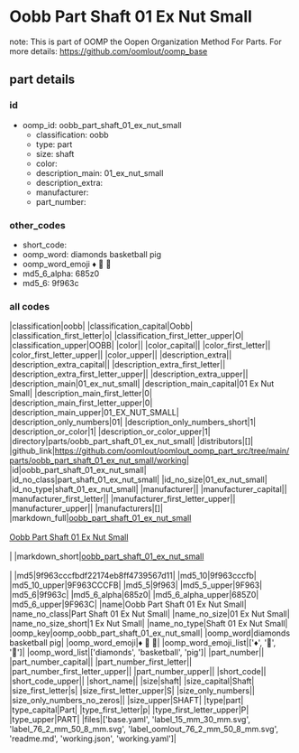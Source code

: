 # Oobb Part Shaft 01 Ex Nut Small  

note: This is part of OOMP the Oopen Organization Method For Parts. For more details: https://github.com/oomlout/oomp_base

##  part details





### id
* oomp_id: oobb_part_shaft_01_ex_nut_small
  * classification: oobb
  * type: part
  * size: shaft
  * color: 
  * description_main: 01_ex_nut_small
  * description_extra: 
  * manufacturer: 
  * part_number: 

### other_codes
* short_code: 
* oomp_word: diamonds basketball pig
* oomp_word_emoji :diamonds: :basketball: :pig:
* md5_6_alpha: 685z0
* md5_6: 9f963c

### all codes 
|classification|oobb|
|classification_capital|Oobb|
|classification_first_letter|o|
|classification_first_letter_upper|O|
|classification_upper|OOBB|
|color||
|color_capital||
|color_first_letter||
|color_first_letter_upper||
|color_upper||
|description_extra||
|description_extra_capital||
|description_extra_first_letter||
|description_extra_first_letter_upper||
|description_extra_upper||
|description_main|01_ex_nut_small|
|description_main_capital|01 Ex Nut Small|
|description_main_first_letter|0|
|description_main_first_letter_upper|0|
|description_main_upper|01_EX_NUT_SMALL|
|description_only_numbers|01|
|description_only_numbers_short|1|
|description_or_color|1|
|description_or_color_upper|1|
|directory|parts/oobb_part_shaft_01_ex_nut_small|
|distributors|[]|
|github_link|https://github.com/oomlout/oomlout_oomp_part_src/tree/main/parts/oobb_part_shaft_01_ex_nut_small/working|
|id|oobb_part_shaft_01_ex_nut_small|
|id_no_class|part_shaft_01_ex_nut_small|
|id_no_size|01_ex_nut_small|
|id_no_type|shaft_01_ex_nut_small|
|manufacturer||
|manufacturer_capital||
|manufacturer_first_letter||
|manufacturer_first_letter_upper||
|manufacturer_upper||
|manufacturers|[]|
|markdown_full|[oobb_part_shaft_01_ex_nut_small](https://github.com/oomlout/oomlout_oomp_part_src/tree/main/parts/oobb_part_shaft_01_ex_nut_small/working)<br>[](https://github.com/oomlout/oomlout_oomp_part_src/tree/main/parts/oobb_part_shaft_01_ex_nut_small/working)<br>[Oobb Part Shaft 01 Ex Nut Small](https://github.com/oomlout/oomlout_oomp_part_src/tree/main/parts/oobb_part_shaft_01_ex_nut_small/working)<br><br>|
|markdown_short|[oobb_part_shaft_01_ex_nut_small](https://github.com/oomlout/oomlout_oomp_part_src/tree/main/parts/oobb_part_shaft_01_ex_nut_small/working)<br><br>|
|md5|9f963cccfbdf22174eb8ff4739567d11|
|md5_10|9f963cccfb|
|md5_10_upper|9F963CCCFB|
|md5_5|9f963|
|md5_5_upper|9F963|
|md5_6|9f963c|
|md5_6_alpha|685z0|
|md5_6_alpha_upper|685Z0|
|md5_6_upper|9F963C|
|name|Oobb Part Shaft 01 Ex Nut Small|
|name_no_class|Part Shaft 01 Ex Nut Small|
|name_no_size|01 Ex Nut Small|
|name_no_size_short|1 Ex Nut Small|
|name_no_type|Shaft 01 Ex Nut Small|
|oomp_key|oomp_oobb_part_shaft_01_ex_nut_small|
|oomp_word|diamonds basketball pig|
|oomp_word_emoji|:diamonds: :basketball: :pig:|
|oomp_word_emoji_list|[':diamonds:', ':basketball:', ':pig:']|
|oomp_word_list|['diamonds', 'basketball', 'pig']|
|part_number||
|part_number_capital||
|part_number_first_letter||
|part_number_first_letter_upper||
|part_number_upper||
|short_code||
|short_code_upper||
|short_name||
|size|shaft|
|size_capital|Shaft|
|size_first_letter|s|
|size_first_letter_upper|S|
|size_only_numbers||
|size_only_numbers_no_zeros||
|size_upper|SHAFT|
|type|part|
|type_capital|Part|
|type_first_letter|p|
|type_first_letter_upper|P|
|type_upper|PART|
|files|['base.yaml', 'label_15_mm_30_mm.svg', 'label_76_2_mm_50_8_mm.svg', 'label_oomlout_76_2_mm_50_8_mm.svg', 'readme.md', 'working.json', 'working.yaml']|
